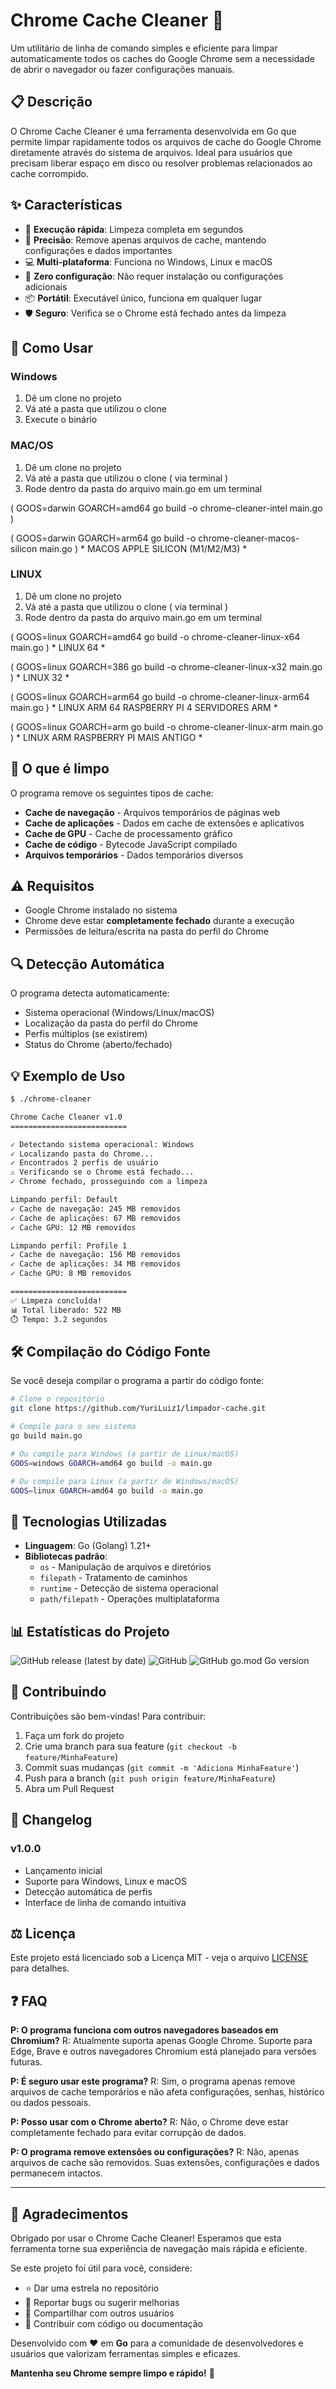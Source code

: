 # Chrome Cache Cleaner 🧹

Um utilitário de linha de comando simples e eficiente para limpar automaticamente todos os caches do Google Chrome sem a necessidade de abrir o navegador ou fazer configurações manuais.

## 📋 Descrição

O Chrome Cache Cleaner é uma ferramenta desenvolvida em Go que permite limpar rapidamente todos os arquivos de cache do Google Chrome diretamente através do sistema de arquivos. Ideal para usuários que precisam liberar espaço em disco ou resolver problemas relacionados ao cache corrompido.

## ✨ Características

- 🚀 **Execução rápida**: Limpeza completa em segundos
- 🎯 **Precisão**: Remove apenas arquivos de cache, mantendo configurações e dados importantes
- 💻 **Multi-plataforma**: Funciona no Windows, Linux e macOS
- 🔧 **Zero configuração**: Não requer instalação ou configurações adicionais
- 📦 **Portátil**: Executável único, funciona em qualquer lugar
- 🛡️ **Seguro**: Verifica se o Chrome está fechado antes da limpeza

## 🚀 Como Usar

### Windows
1. Dê um clone no projeto
2. Vá até a pasta que utilizou o clone
3. Execute o binário

### MAC/OS
1. Dê um clone no projeto
2. Vá até a pasta que utilizou o clone ( via terminal )
3. Rode dentro da pasta do arquivo main.go em um terminal

( GOOS=darwin GOARCH=amd64 go build -o chrome-cleaner-intel main.go )

( GOOS=darwin GOARCH=arm64 go build -o chrome-cleaner-macos-silicon main.go ) * MACOS APPLE SILICON (M1/M2/M3) *


### LINUX
1. Dê um clone no projeto
2. Vá até a pasta que utilizou o clone ( via terminal )
3. Rode dentro da pasta do arquivo main.go em um terminal

( GOOS=linux GOARCH=amd64 go build -o chrome-cleaner-linux-x64 main.go ) * LINUX 64 *

( GOOS=linux GOARCH=386 go build -o chrome-cleaner-linux-x32 main.go ) * LINUX 32 *

( GOOS=linux GOARCH=arm64 go build -o chrome-cleaner-linux-arm64 main.go ) * LINUX ARM 64 RASPBERRY PI 4 SERVIDORES ARM *

( GOOS=linux GOARCH=arm go build -o chrome-cleaner-linux-arm main.go ) * LINUX ARM RASPBERRY PI MAIS ANTIGO *


## 📁 O que é limpo

O programa remove os seguintes tipos de cache:

- **Cache de navegação** - Arquivos temporários de páginas web
- **Cache de aplicações** - Dados em cache de extensões e aplicativos
- **Cache de GPU** - Cache de processamento gráfico
- **Cache de código** - Bytecode JavaScript compilado
- **Arquivos temporários** - Dados temporários diversos

## ⚠️ Requisitos

- Google Chrome instalado no sistema
- Chrome deve estar **completamente fechado** durante a execução
- Permissões de leitura/escrita na pasta do perfil do Chrome

## 🔍 Detecção Automática

O programa detecta automaticamente:
- Sistema operacional (Windows/Linux/macOS)
- Localização da pasta do perfil do Chrome
- Perfis múltiplos (se existirem)
- Status do Chrome (aberto/fechado)

## 💡 Exemplo de Uso

```bash
$ ./chrome-cleaner

Chrome Cache Cleaner v1.0
==========================

✓ Detectando sistema operacional: Windows
✓ Localizando pasta do Chrome...
✓ Encontrados 2 perfis de usuário
⚠️ Verificando se o Chrome está fechado...
✓ Chrome fechado, prosseguindo com a limpeza

Limpando perfil: Default
✓ Cache de navegação: 245 MB removidos
✓ Cache de aplicações: 67 MB removidos
✓ Cache GPU: 12 MB removidos

Limpando perfil: Profile 1
✓ Cache de navegação: 156 MB removidos
✓ Cache de aplicações: 34 MB removidos
✓ Cache GPU: 8 MB removidos

==========================
✅ Limpeza concluída!
📊 Total liberado: 522 MB
⏱️ Tempo: 3.2 segundos
```

## 🛠️ Compilação do Código Fonte

Se você deseja compilar o programa a partir do código fonte:

```bash
# Clone o repositório
git clone https://github.com/YuriLuiz1/limpador-cache.git

# Compile para o seu sistema
go build main.go

# Ou compile para Windows (a partir de Linux/macOS)
GOOS=windows GOARCH=amd64 go build -o main.go

# Ou compile para Linux (a partir de Windows/macOS)
GOOS=linux GOARCH=amd64 go build -o main.go
```

## 🔧 Tecnologias Utilizadas

- **Linguagem**: Go (Golang) 1.21+
- **Bibliotecas padrão**: 
  - `os` - Manipulação de arquivos e diretórios
  - `filepath` - Tratamento de caminhos
  - `runtime` - Detecção de sistema operacional
  - `path/filepath` - Operações multiplataforma

## 📊 Estatísticas do Projeto

![GitHub release (latest by date)](https://img.shields.io/github/v/release/seu-usuario/chrome-cache-cleaner)
![GitHub](https://img.shields.io/github/license/seu-usuario/chrome-cache-cleaner)
![GitHub go.mod Go version](https://img.shields.io/github/go-mod/go-version/seu-usuario/chrome-cache-cleaner)

## 🤝 Contribuindo

Contribuições são bem-vindas! Para contribuir:

1. Faça um fork do projeto
2. Crie uma branch para sua feature (`git checkout -b feature/MinhaFeature`)
3. Commit suas mudanças (`git commit -m 'Adiciona MinhaFeature'`)
4. Push para a branch (`git push origin feature/MinhaFeature`)
5. Abra um Pull Request

## 📝 Changelog

### v1.0.0
- Lançamento inicial
- Suporte para Windows, Linux e macOS
- Detecção automática de perfis
- Interface de linha de comando intuitiva

## ⚖️ Licença

Este projeto está licenciado sob a Licença MIT - veja o arquivo [LICENSE](LICENSE) para detalhes.

## ❓ FAQ

**P: O programa funciona com outros navegadores baseados em Chromium?**
R: Atualmente suporta apenas Google Chrome. Suporte para Edge, Brave e outros navegadores Chromium está planejado para versões futuras.

**P: É seguro usar este programa?**
R: Sim, o programa apenas remove arquivos de cache temporários e não afeta configurações, senhas, histórico ou dados pessoais.

**P: Posso usar com o Chrome aberto?**
R: Não, o Chrome deve estar completamente fechado para evitar corrupção de dados.

**P: O programa remove extensões ou configurações?**
R: Não, apenas arquivos de cache são removidos. Suas extensões, configurações e dados permanecem intactos.

---

## 🙏 Agradecimentos

Obrigado por usar o Chrome Cache Cleaner! Esperamos que esta ferramenta torne sua experiência de navegação mais rápida e eficiente.

Se este projeto foi útil para você, considere:
- ⭐ Dar uma estrela no repositório
- 🐛 Reportar bugs ou sugerir melhorias
- 📢 Compartilhar com outros usuários
- 💝 Contribuir com código ou documentação

Desenvolvido com ❤️ em **Go** para a comunidade de desenvolvedores e usuários que valorizam ferramentas simples e eficazes.

**Mantenha seu Chrome sempre limpo e rápido!** 🚀
